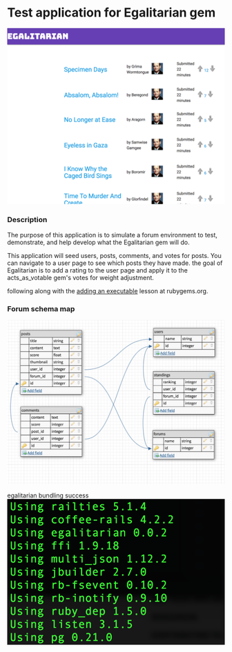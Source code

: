 # Test application for Egalitarian gem
<img src="public/egalscreen.png">

### Description
The purpose of this application is to simulate a forum environment to test, demonstrate, and help develop what the Egalitarian gem will do.

This application will seed users, posts, comments, and votes for posts. You can navigate to a user page to see which posts they have made. the goal of Egalitarian is to add a rating to the user page and apply it to the acts_as_votable gem's votes for weight adjustment.


following along with the <a href="http://guides.rubygems.org/make-your-own-gem/#adding-an-executable">adding an executable</a> lesson at rubygems.org.


### Forum schema map
<img src="public/screen_tables.png">

egalitarian bundling success
<img src="public/egalbundle.png">
